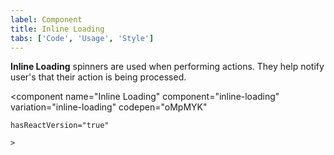 ```yaml
---
label: Component
title: Inline Loading
tabs: ['Code', 'Usage', 'Style']
---
```


<page-intro>**Inline Loading** spinners are used when performing actions. They help notify user's that their action is being processed.</page-intro>

<component 
    name="Inline Loading"
    component="inline-loading" 
    variation="inline-loading"
    codepen="oMpMYK"
    
    hasReactVersion="true"
    
    >
</component>